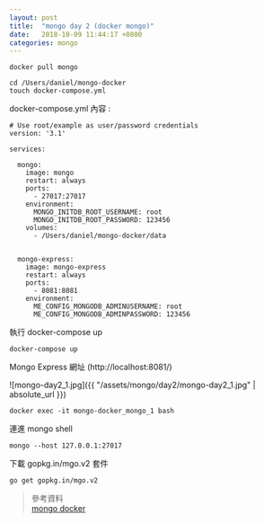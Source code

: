 ```yaml
---
layout: post
title:  "mongo day 2 (docker mongo)"
date:   2018-10-09 11:44:17 +0800
categories: mongo
---
```




```
docker pull mongo
```

```
cd /Users/daniel/mongo-docker
touch docker-compose.yml
```

docker-compose.yml 內容 :  
```
# Use root/example as user/password credentials
version: '3.1'

services:

  mongo:
    image: mongo
    restart: always
    ports:
      - 27017:27017
    environment:
      MONGO_INITDB_ROOT_USERNAME: root
      MONGO_INITDB_ROOT_PASSWORD: 123456
    volumes:
      - /Users/daniel/mongo-docker/data


  mongo-express:
    image: mongo-express
    restart: always
    ports:
      - 8081:8081
    environment:
      ME_CONFIG_MONGODB_ADMINUSERNAME: root
      ME_CONFIG_MONGODB_ADMINPASSWORD: 123456
```
執行 docker-compose up

```
docker-compose up
```


Mongo Express 網址 (http://localhost:8081/)  

![mongo-day2_1.jpg]({{ "/assets/mongo/day2/mongo-day2_1.jpg" | absolute_url }})

```
docker exec -it mongo-docker_mongo_1 bash
```
連進 mongo shell

```
mongo --host 127.0.0.1:27017
```



下載 gopkg.in/mgo.v2 套件
```
go get gopkg.in/mgo.v2
```





> 參考資料  
> [mongo docker](https://hub.docker.com/_/mongo/)